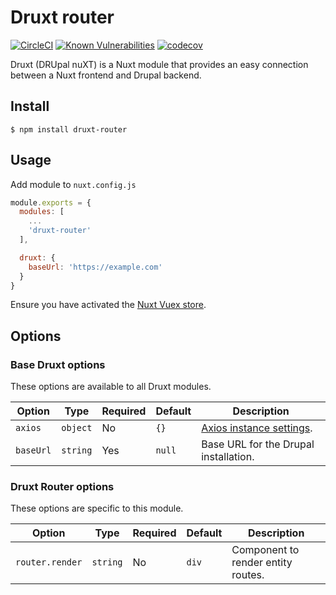 # Druxt router

[![CircleCI](https://circleci.com/gh/Realityloop/druxt-router.svg?style=svg)](https://circleci.com/gh/Realityloop/druxt-router)
[![Known Vulnerabilities](https://snyk.io//test/github/Realityloop/druxt-router/badge.svg?targetFile=package.json)](https://snyk.io//test/github/Realityloop/druxt-router?targetFile=package.json)
[![codecov](https://codecov.io/gh/Realityloop/druxt-router/branch/develop/graph/badge.svg)](https://codecov.io/gh/Realityloop/druxt-router)

Druxt (DRUpal nuXT) is a Nuxt module that provides an easy connection between a Nuxt frontend and Drupal backend.

## Install

`$ npm install druxt-router`

## Usage

Add module to `nuxt.config.js`

```js
module.exports = {
  modules: [
    ...
    'druxt-router'
  ],

  druxt: {
    baseUrl: 'https://example.com'
  }
}
```

Ensure you have activated the [Nuxt Vuex store](https://nuxtjs.org/guide/vuex-store/).

## Options

### Base Druxt options

These options are available to all Druxt modules.

| Option | Type | Required | Default | Description |
| --- | --- | --- | --- | --- |
| `axios` | `object` | No | `{}` | [Axios instance settings](https://github.com/axios/axios#axioscreateconfig). |
| `baseUrl` | `string` | Yes | `null` | Base URL for the Drupal installation. |

### Druxt Router options

These options are specific to this module.

| Option | Type | Required | Default | Description |
| --- | --- | --- | --- | --- |
| `router.render` | `string` | No | `div` | Component to render entity routes. |
